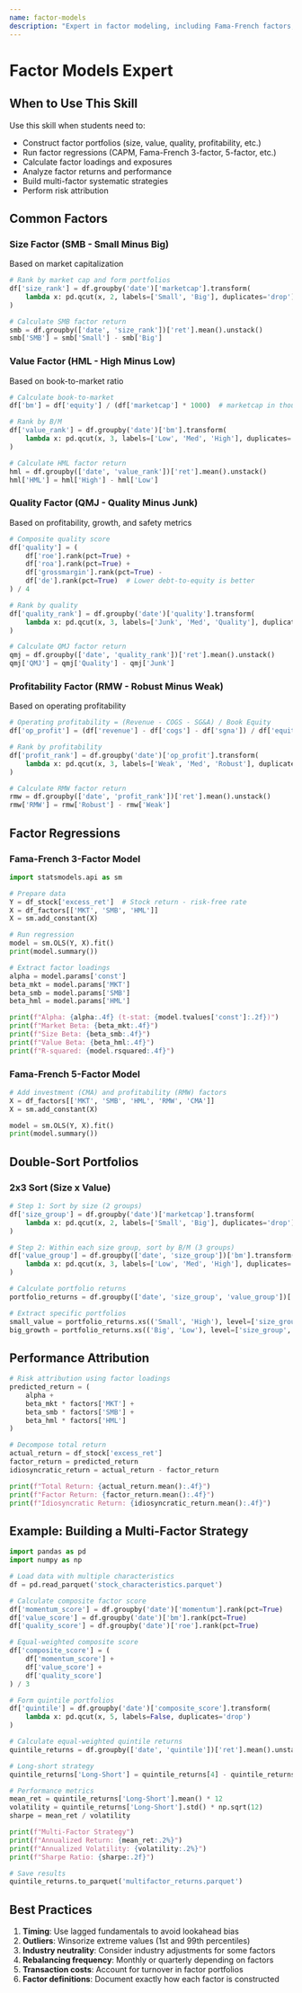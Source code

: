 ```yaml
---
name: factor-models
description: "Expert in factor modeling, including Fama-French factors, quality factors, value factors, and multi-factor portfolio analysis. Use when students need to construct factor portfolios, run factor regressions, analyze factor exposures, or implement systematic equity strategies."
---
```


# Factor Models Expert

## When to Use This Skill

Use this skill when students need to:
- Construct factor portfolios (size, value, quality, profitability, etc.)
- Run factor regressions (CAPM, Fama-French 3-factor, 5-factor, etc.)
- Calculate factor loadings and exposures
- Analyze factor returns and performance
- Build multi-factor systematic strategies
- Perform risk attribution

## Common Factors

### Size Factor (SMB - Small Minus Big)
Based on market capitalization

```python
# Rank by market cap and form portfolios
df['size_rank'] = df.groupby('date')['marketcap'].transform(
    lambda x: pd.qcut(x, 2, labels=['Small', 'Big'], duplicates='drop')
)

# Calculate SMB factor return
smb = df.groupby(['date', 'size_rank'])['ret'].mean().unstack()
smb['SMB'] = smb['Small'] - smb['Big']
```

### Value Factor (HML - High Minus Low)
Based on book-to-market ratio

```python
# Calculate book-to-market
df['bm'] = df['equity'] / (df['marketcap'] * 1000)  # marketcap in thousands

# Rank by B/M
df['value_rank'] = df.groupby('date')['bm'].transform(
    lambda x: pd.qcut(x, 3, labels=['Low', 'Med', 'High'], duplicates='drop')
)

# Calculate HML factor return
hml = df.groupby(['date', 'value_rank'])['ret'].mean().unstack()
hml['HML'] = hml['High'] - hml['Low']
```

### Quality Factor (QMJ - Quality Minus Junk)
Based on profitability, growth, and safety metrics

```python
# Composite quality score
df['quality'] = (
    df['roe'].rank(pct=True) +
    df['roa'].rank(pct=True) +
    df['grossmargin'].rank(pct=True) -
    df['de'].rank(pct=True)  # Lower debt-to-equity is better
) / 4

# Rank by quality
df['quality_rank'] = df.groupby('date')['quality'].transform(
    lambda x: pd.qcut(x, 3, labels=['Junk', 'Med', 'Quality'], duplicates='drop')
)

# Calculate QMJ factor return
qmj = df.groupby(['date', 'quality_rank'])['ret'].mean().unstack()
qmj['QMJ'] = qmj['Quality'] - qmj['Junk']
```

### Profitability Factor (RMW - Robust Minus Weak)
Based on operating profitability

```python
# Operating profitability = (Revenue - COGS - SG&A) / Book Equity
df['op_profit'] = (df['revenue'] - df['cogs'] - df['sgna']) / df['equity']

# Rank by profitability
df['profit_rank'] = df.groupby('date')['op_profit'].transform(
    lambda x: pd.qcut(x, 3, labels=['Weak', 'Med', 'Robust'], duplicates='drop')
)

# Calculate RMW factor return
rmw = df.groupby(['date', 'profit_rank'])['ret'].mean().unstack()
rmw['RMW'] = rmw['Robust'] - rmw['Weak']
```

## Factor Regressions

### Fama-French 3-Factor Model

```python
import statsmodels.api as sm

# Prepare data
Y = df_stock['excess_ret']  # Stock return - risk-free rate
X = df_factors[['MKT', 'SMB', 'HML']]
X = sm.add_constant(X)

# Run regression
model = sm.OLS(Y, X).fit()
print(model.summary())

# Extract factor loadings
alpha = model.params['const']
beta_mkt = model.params['MKT']
beta_smb = model.params['SMB']
beta_hml = model.params['HML']

print(f"Alpha: {alpha:.4f} (t-stat: {model.tvalues['const']:.2f})")
print(f"Market Beta: {beta_mkt:.4f}")
print(f"Size Beta: {beta_smb:.4f}")
print(f"Value Beta: {beta_hml:.4f}")
print(f"R-squared: {model.rsquared:.4f}")
```

### Fama-French 5-Factor Model

```python
# Add investment (CMA) and profitability (RMW) factors
X = df_factors[['MKT', 'SMB', 'HML', 'RMW', 'CMA']]
X = sm.add_constant(X)

model = sm.OLS(Y, X).fit()
print(model.summary())
```

## Double-Sort Portfolios

### 2x3 Sort (Size x Value)

```python
# Step 1: Sort by size (2 groups)
df['size_group'] = df.groupby('date')['marketcap'].transform(
    lambda x: pd.qcut(x, 2, labels=['Small', 'Big'], duplicates='drop')
)

# Step 2: Within each size group, sort by B/M (3 groups)
df['value_group'] = df.groupby(['date', 'size_group'])['bm'].transform(
    lambda x: pd.qcut(x, 3, labels=['Low', 'Med', 'High'], duplicates='drop')
)

# Calculate portfolio returns
portfolio_returns = df.groupby(['date', 'size_group', 'value_group'])['ret'].mean()

# Extract specific portfolios
small_value = portfolio_returns.xs(('Small', 'High'), level=['size_group', 'value_group'])
big_growth = portfolio_returns.xs(('Big', 'Low'), level=['size_group', 'value_group'])
```

## Performance Attribution

```python
# Risk attribution using factor loadings
predicted_return = (
    alpha +
    beta_mkt * factors['MKT'] +
    beta_smb * factors['SMB'] +
    beta_hml * factors['HML']
)

# Decompose total return
actual_return = df_stock['excess_ret']
factor_return = predicted_return
idiosyncratic_return = actual_return - factor_return

print(f"Total Return: {actual_return.mean():.4f}")
print(f"Factor Return: {factor_return.mean():.4f}")
print(f"Idiosyncratic Return: {idiosyncratic_return.mean():.4f}")
```

## Example: Building a Multi-Factor Strategy

```python
import pandas as pd
import numpy as np

# Load data with multiple characteristics
df = pd.read_parquet('stock_characteristics.parquet')

# Calculate composite factor score
df['momentum_score'] = df.groupby('date')['momentum'].rank(pct=True)
df['value_score'] = df.groupby('date')['bm'].rank(pct=True)
df['quality_score'] = df.groupby('date')['roe'].rank(pct=True)

# Equal-weighted composite score
df['composite_score'] = (
    df['momentum_score'] +
    df['value_score'] +
    df['quality_score']
) / 3

# Form quintile portfolios
df['quintile'] = df.groupby('date')['composite_score'].transform(
    lambda x: pd.qcut(x, 5, labels=False, duplicates='drop')
)

# Calculate equal-weighted quintile returns
quintile_returns = df.groupby(['date', 'quintile'])['ret'].mean().unstack()

# Long-short strategy
quintile_returns['Long-Short'] = quintile_returns[4] - quintile_returns[0]

# Performance metrics
mean_ret = quintile_returns['Long-Short'].mean() * 12
volatility = quintile_returns['Long-Short'].std() * np.sqrt(12)
sharpe = mean_ret / volatility

print(f"Multi-Factor Strategy")
print(f"Annualized Return: {mean_ret:.2%}")
print(f"Annualized Volatility: {volatility:.2%}")
print(f"Sharpe Ratio: {sharpe:.2f}")

# Save results
quintile_returns.to_parquet('multifactor_returns.parquet')
```

## Best Practices

1. **Timing**: Use lagged fundamentals to avoid lookahead bias
2. **Outliers**: Winsorize extreme values (1st and 99th percentiles)
3. **Industry neutrality**: Consider industry adjustments for some factors
4. **Rebalancing frequency**: Monthly or quarterly depending on factors
5. **Transaction costs**: Account for turnover in factor portfolios
6. **Factor definitions**: Document exactly how each factor is constructed
